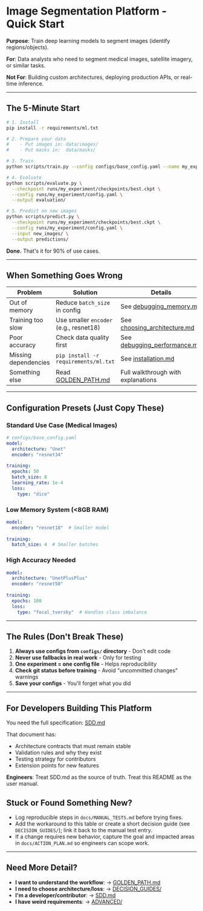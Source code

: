 # Image Segmentation Platform - Quick Start

**Purpose**: Train deep learning models to segment images (identify regions/objects).

**For**: Data analysts who need to segment medical images, satellite imagery, or similar tasks.

**Not For**: Building custom architectures, deploying production APIs, or real-time inference.

---

## The 5-Minute Start

```bash
# 1. Install
pip install -r requirements/ml.txt

# 2. Prepare your data
#    - Put images in: data/images/
#    - Put masks in:  data/masks/

# 3. Train
python scripts/train.py --config configs/base_config.yaml --name my_experiment

# 4. Evaluate
python scripts/evaluate.py \
  --checkpoint runs/my_experiment/checkpoints/best.ckpt \
  --config runs/my_experiment/config.yaml \
  --output evaluation/

# 5. Predict on new images
python scripts/predict.py \
  --checkpoint runs/my_experiment/checkpoints/best.ckpt \
  --config runs/my_experiment/config.yaml \
  --input new_images/ \
  --output predictions/
```

**Done.** That's it for 90% of use cases.

---

## When Something Goes Wrong

| Problem | Solution | Details |
|---------|----------|---------|
| Out of memory | Reduce `batch_size` in config | See [debugging_memory.md](DECISION_GUIDES/debugging_memory.md) |
| Training too slow | Use smaller `encoder` (e.g., resnet18) | See [choosing_architecture.md](DECISION_GUIDES/choosing_architecture.md) |
| Poor accuracy | Check data quality first | See [debugging_performance.md](DECISION_GUIDES/debugging_performance.md) |
| Missing dependencies | `pip install -r requirements/ml.txt` | See [installation.md](ADVANCED/installation.md) |
| Something else | Read [GOLDEN_PATH.md](GOLDEN_PATH.md) | Full walkthrough with explanations |

---

## Configuration Presets (Just Copy These)

### Standard Use Case (Medical Images)
```yaml
# configs/base_config.yaml
model:
  architecture: "Unet"
  encoder: "resnet34"
  
training:
  epochs: 50
  batch_size: 8
  learning_rate: 1e-4
  loss:
    type: "dice"
```

### Low Memory System (<8GB RAM)
```yaml
model:
  encoder: "resnet18"  # Smaller model
  
training:
  batch_size: 4  # Smaller batches
```

### High Accuracy Needed
```yaml
model:
  architecture: "UnetPlusPlus"
  encoder: "resnet50"
  
training:
  epochs: 100
  loss:
    type: "focal_tversky"  # Handles class imbalance
```

---

## The Rules (Don't Break These)

1. **Always use configs from `configs/` directory** - Don't edit code
2. **Never use fallbacks in real work** - Only for testing
3. **One experiment = one config file** - Helps reproducibility
4. **Check git status before training** - Avoid "uncommitted changes" warnings
5. **Save your configs** - You'll forget what you did

---

## For Developers Building This Platform

You need the full specification: [SDD.md](../sdd.md)

That document has:
- Architecture contracts that must remain stable
- Validation rules and why they exist
- Testing strategy for contributors
- Extension points for new features

**Engineers**: Treat SDD.md as the source of truth. Treat this README as the user manual.


## Stuck or Found Something New?

- Log reproducible steps in `docs/MANUAL_TESTS.md` before trying fixes.
- Add the workaround to this table or create a short decision guide (see `DECISION_GUIDES/`); link it back to the manual test entry.
- If a change requires new behavior, capture the goal and impacted areas in `docs/ACTION_PLAN.md` so engineers can scope work.

---

## Need More Detail?

- **I want to understand the workflow**: → [GOLDEN_PATH.md](GOLDEN_PATH.md)
- **I need to choose architecture/loss**: → [DECISION_GUIDES/](DECISION_GUIDES/)
- **I'm a developer/contributor**: → [SDD.md](../sdd.md)
- **I have weird requirements**: → [ADVANCED/](ADVANCED/)
